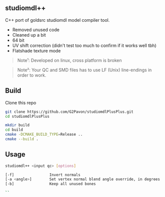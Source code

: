 ## studiomdl++

C++ port of goldsrc studiomdl model compiler tool.

- Removed unused code
- Cleaned up a bit
- 64 bit
- UV shift correction (didn't test too much to confirm if it works well tbh)
- Flatshade texture mode

>Note¹:
>Developed on linux, cross platform is broken

>Note²:
>Your QC and SMD files has to use LF (Unix) line-endings in order to work.


## Build

Clone this repo
```bash
git clone https://github.com/G2Pavon/studiomdlPlusPlus.git
cd studiomdlPlusPlus
```

```bash
mkdir build
cd build
cmake -DCMAKE_BUILD_TYPE=Release ..
cmake --build .
```

## Usage

```bash
studiomdl++ <input qc> [options]

[-f]                Invert normals
[-a <angle>]        Set vertex normal blend angle override, in degrees
[-b]                Keep all unused bones

``
